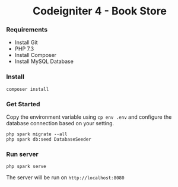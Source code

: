 <h1 align="center">
  <br>
  Codeigniter 4 - Book Store
  <br>
</h1>

### Requirements

- Install Git
- PHP 7.3
- Install Composer
- Install MySQL Database

### Install

    composer install

### Get Started
Copy the environment variable using `cp env .env` and configure the database connection based on your setting.

    php spark migrate --all
    php spark db:seed DatabaseSeeder

### Run server

    php spark serve
The server will be run on `http://localhost:8080`

